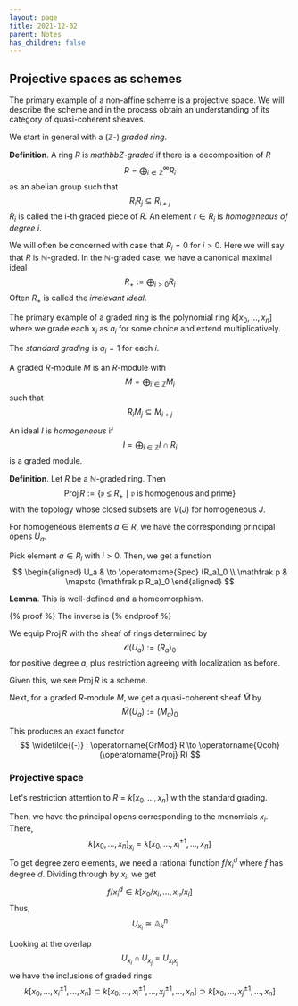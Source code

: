 ```yaml
---
layout: page
title: 2021-12-02
parent: Notes
has_children: false
---
```


## Projective spaces as schemes

The primary example of a non-affine scheme is 
a projective space. We will describe the scheme 
and in the process obtain an understanding of its 
category of quasi-coherent sheaves. 

We start in general with a ($\mathbb{Z}$-) 
_graded ring_. 

**Definition**. A ring $R$ is $mathbb{Z}$-_graded_ 
if there is a decomposition of $R$ 
$$
R = \bigoplus_{i \in \mathbb{Z}}^{\infty} R_i
$$
as an abelian group such that 
$$
R_i R_j \subseteq R_{i+j}
$$
$R_i$ is called the i-th graded piece of $R$. An 
element $r \in R_i$ is _homogeneous of degree i_. 

We will often be concerned with case that $R_i = 0$ 
for $i > 0$. Here we will say that $R$ is 
$\mathbb{N}$-graded. In the $\mathbb{N}$-graded case, 
we have a canonical maximal ideal 
$$
R_+ := \bigoplus_{i > 0} R_i
$$
Often $R_+$ is called the _irrelevant ideal_. 

The primary example of a graded ring is the polynomial ring 
$k[x_0,\ldots,x_n]$ where we grade each $x_i$ 
as $a_i$ for some choice and extend multiplicatively.

The _standard grading_ is $a_i = 1$ for each $i$. 

A graded $R$-module $M$ is an $R$-module with 
$$
M = \bigoplus_{i \in \mathbb{Z}} M_i
$$
such that 
$$
R_i M_j \subseteq M_{i+j}
$$

An ideal $I$ is _homogeneous_ if 
$$
I = \bigoplus_{i \in \mathbb{Z}} I \cap R_i 
$$
is a graded module. 

**Definition**. Let $R$ be a $\mathbb{N}$-graded 
ring. Then 
$$
\operatorname{Proj} R := 
\lbrace \mathfrak p \lneq R_+ \mid 
\mathfrak{p} \text{ is homogenous and prime} \rbrace 
$$
with the topology whose closed subsets are $V(J)$ 
for homogeneous $J$. 

For homogeneous elements $a \in R$, we have the 
corresponding principal opens $U_a$. 

Pick element $a \in R_i$ with $i > 0$. Then, we 
get a function 
$$
\begin{aligned}
U_a & \to \operatorname{Spec} (R_a)_0 \\
\mathfrak p & \mapsto (\mathfrak p R_a)_0 
\end{aligned}
$$

**Lemma**. This is well-defined and a homeomorphism. 

{% proof %}
The inverse is 
{% endproof %}

We equip $\operatorname{Proj} R$ with the sheaf of rings 
determined by 
$$
\mathcal O(U_a) := (R_a)_0 
$$
for positive degree $a$, plus restriction agreeing with 
localization as before. 

Given this, we see $\operatorname{Proj} R$ is a scheme. 

Next, for a graded $R$-module $M$, we get a quasi-coherent 
sheaf $\widetilde{M}$ by 
$$
\widetilde{M}(U_a) := (M_a)_0
$$

This produces an exact functor 
$$
\widetilde{(-)} : \operatorname{GrMod} R \to 
\operatorname{Qcoh} (\operatorname{Proj} R)
$$

### Projective space

Let's restriction attention to $R = k[x_0,\ldots,x_n]$ 
with the standard grading. 

Then, we have the principal opens corresponding to the 
monomials $x_i$. There, 
$$
k[x_0,\ldots,x_n]_{x_i} = k[x_0,\ldots,x_i^{\pm 1}, \ldots, x_n]
$$
To get degree zero elements, we need a rational function 
$f/x_i^d$ where $f$ has degree $d$. Dividing through by $x_i$, 
we get 
$$
f/x_i^d \in k[x_0/x_i,\ldots,x_n/x_i]
$$
Thus, 
$$
U_{x_i} \cong \mathbb{A}^n_k 
$$

Looking at the overlap 
$$
U_{x_i} \cap U_{x_j} = U_{x_ix_j}
$$
we have the inclusions of graded rings 
$$
k[x_0,\ldots,x_i^{\pm 1},\ldots,x_n] \subset 
k[x_0,\ldots,x_i^{\pm 1},\ldots,x_j^{\pm 1},\ldots,x_n] \supset 
k[x_0,\ldots,x_j^{\pm 1},\ldots,x_n]
$$



